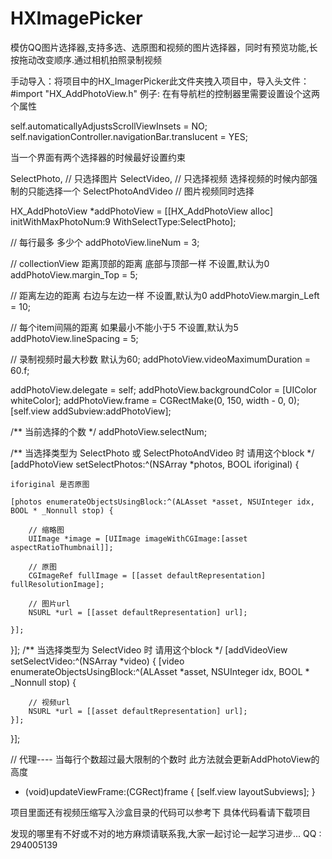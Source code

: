# HXImagePicker
模仿QQ图片选择器,支持多选、选原图和视频的图片选择器，同时有预览功能,长按拖动改变顺序.通过相机拍照录制视频

手动导入：将项目中的HX_ImagerPicker此文件夹拽入项目中，导入头文件：#import "HX_AddPhotoView.h"
例子: 
在有导航栏的控制器里需要设置设个这两个属性

self.automaticallyAdjustsScrollViewInsets = NO; 
self.navigationController.navigationBar.translucent = YES;

当一个界面有两个选择器的时候最好设置约束

SelectPhoto,        // 只选择图片
SelectVideo,        // 只选择视频        选择视频的时候内部强制的只能选择一个
SelectPhotoAndVideo // 图片视频同时选择

HX_AddPhotoView *addPhotoView = [[HX_AddPhotoView alloc] initWithMaxPhotoNum:9 WithSelectType:SelectPhoto];

// 每行最多 多少个
addPhotoView.lineNum = 3;

// collectionView 距离顶部的距离  底部与顶部一样  不设置,默认为0
addPhotoView.margin_Top = 5;

// 距离左边的距离  右边与左边一样  不设置,默认为0
addPhotoView.margin_Left = 10;

// 每个item间隔的距离  如果最小不能小于5   不设置,默认为5
addPhotoView.lineSpacing = 5;

// 录制视频时最大秒数   默认为60;
addPhotoView.videoMaximumDuration = 60.f;

addPhotoView.delegate = self;
addPhotoView.backgroundColor = [UIColor whiteColor];
addPhotoView.frame = CGRectMake(0, 150, width - 0, 0);
[self.view addSubview:addPhotoView];

/**  当前选择的个数  */
addPhotoView.selectNum;

/**  当选择类型为 SelectPhoto 或 SelectPhotoAndVideo 时 请用这个block  */
[addPhotoView setSelectPhotos:^(NSArray *photos, BOOL iforiginal) {

    iforiginal 是否原图

    [photos enumerateObjectsUsingBlock:^(ALAsset *asset, NSUInteger idx, BOOL * _Nonnull stop) {

        // 缩略图
        UIImage *image = [UIImage imageWithCGImage:[asset aspectRatioThumbnail]];

        // 原图
        CGImageRef fullImage = [[asset defaultRepresentation] fullResolutionImage];

        // 图片url
        NSURL *url = [[asset defaultRepresentation] url];

    }];
}];
/**  当选择类型为 SelectVideo 时 请用这个block  */
[addVideoView setSelectVideo:^(NSArray *video) {
    [video enumerateObjectsUsingBlock:^(ALAsset *asset, NSUInteger idx, BOOL * _Nonnull stop) {

        // 视频url
        NSURL *url = [[asset defaultRepresentation] url];
    }];
}];

// 代理---- 当每行个数超过最大限制的个数时 此方法就会更新AddPhotoView的高度 
- (void)updateViewFrame:(CGRect)frame
{
    [self.view layoutSubviews];
}

项目里面还有视频压缩写入沙盒目录的代码可以参考下
具体代码看请下载项目

发现的哪里有不好或不对的地方麻烦请联系我,大家一起讨论一起学习进步... 
QQ : 294005139
